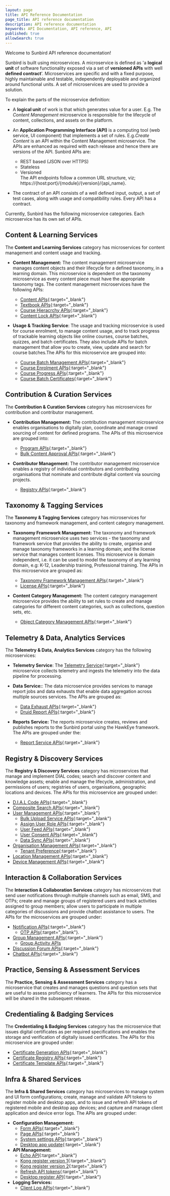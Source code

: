 ```yaml
---
layout: page
title: API Reference Documentation
page_title: API reference documentation
description: API reference documentation
keywords: API Documentation, API reference, API
published: true
allowSearch: true
---
```


Welcome to Sunbird API reference documentation!

Sunbird is built using microservices. 
A microservice is defined as 'a **logical unit** of software functionality exposed via a set of **versioned APIs** with well **defined contract**'. Microservices are specific and with a fixed purpose, highly maintainable and testable, independently deployable and organized around functional units. A set of microservices are used to provide a solution. 

To explain the parts of the microservice definition:  
- A **logical unit** of work is that which generates value for a user. E.g. The *Content Management* microservice is responsible for the lifecycle of content, collections, and assets on the platform.  

- An **Application Programming Interface (API)** is a computing tool (web service, UI component) that implements a set of rules. E.g.*Create Content* is an API within the Content Management microservice. The APIs are enhanced as required with each release and hence there are versions of the API. Sunbird APIs are:  
    - REST based (JSON over HTTPS)  
    - Stateless  
    - Versioned  
    The API endpoints follow a common URL structure, viz; https://{host:port}/{module}/{version}/{api_name}.
 - The contract of an API consists of a well defined input, output, a set of test cases, along with usage and compatibility rules. Every API has a contract.  

Currently, Sunbird has the following microservice categories. Each microservice has its own set of APIs.   

## Content & Learning Services

The  **Content and Learning Services**  category has microservices for content management and content usage and tracking.

- **Content Management:**  The content management microservice manages content objects and their lifecycle for a defined taxonomy, in a learning domain. This microservice is dependent on the taxonomy microservice as every content piece must have the appropriate taxonomy tags. The content management microservices have the following APIs:
  - [Content APIs](apis/content){:target="_blank"}
  - [Textbook APIs](apis/tocapi){:target="_blank"}
  - [Course Hieracrchy APIs](apis/coursehierarchyapi){:target="_blank"}
  - [Content Lock APIs](apis/coursehierarchyapi){:target="_blank"}

- **Usage & Tracking Service**: The usage and tracking microservice is used for course enrolment, to manage content usage, and to track progress of trackable learning objects like online courses, course batches, quizzes, and batch certificates. They also include APIs for batch management that allow you to create, view, update and search for course batches.The APIs for this microservice are grouped into:
    - [Course Batch Management APIs](apis/coursebatchmanapi/){:target="_blank"}
    - [Course Enrolment APIs](apis/courseenrolmentapi/){:target="_blank"}
    - [Course Progress APIs](apis/courseprogressapi/){:target="_blank"} 
    - [Course Batch Certificates](apis/coursebatchcertificateapi/){:target="_blank"}

## Contribution & Curation Services

The **Contribution & Curation Services** category has microservices for contribution and contributor management. 

- **Contribution Management:** The contribution management microservice enables organisations to digitally plan, coordinate and manage crowd sourcing of content for defined programs. The APIs of this microservice are grouped into: 
    - [Program APIs](apis/programsapi/){:target="_blank"}
    - [Bulk Content Approval APIs](apis/bulkapproveapi){:target="_blank"}

- **Contributor Management:** The contributor management microservice enables a registry of individual contributors and contributing organisations that nominate and contribute digital content via sourcing projects.  
    - [Registry APIs](apis/opensaber/){:target="_blank"}

## Taxonomy & Tagging Services

The **Taxonomy & Tagging Services** category has microservices for taxonomy and framework management, and content category management.  

- **Taxonomy Framework Management:** The taxonomy and framework management microservice uses two services - the taxonomy and framework service that provides the ability to create, organise and manage taxonomy frameworks in a learning domain; and the license service that manages content licenses. This microservice is domain independent, i.e. it can be used to model the taxonomy of any learning domain, e.g: K-12, Leadership training, Professional training. The APIs in this microservice are grouped as:  
    - [Taxonomy Framework Management APIs](apis/framework/){:target="_blank"}
    - [License APIs](apis/license/){:target="_blank"}

- **Content Category Management:** The content category management microservice provides the ability to set rules to create and manage categories for different content categories, such as collections, question sets, etc.  
    - [Object Category Management APIs](apis/objectcategory/){:target="_blank"}

## Telemetry & Data, Analytics Services

The **Telemetry & Data, Analytics Services** category has the following microservices:

- **Telemetry Service**: The [Telemetry Service](./developer-docs/telemetry/overview){:target="_blank"} microservice collects telemetry and ingests the telemetry into the data pipeline for processing.
    
- **Data Service:**: The data microservice provides services to manage report jobs and data exhausts that enable data aggregation across multiple sources services. The APIs are grouped as:
    - [Data Exhaust APIs](apis/dataexhaustapi){:target="_blank"} 
    - [Druid Report APIs](apis/druidreportapi){:target="_blank"} 

- **Reports Service:**  The reports microservice creates, reviews and publishes reports to the Sunbird portal using the HawkEye framework. The APIs are grouped under the:
    - [Report Service APIs](apis/reports/){:target="_blank"}

## Registry & Discovery Services

The **Registry & Discovery Services** category has microservices that manage and implement DIAL codes; search and discover content and knowledge assets; enable and manage the lifecycle, administration, and permissions of users; registries of users, organisations, geographic locations and devices. The APIs for this microservice are grouped under:

- [D.I.A.L Code APIs](apis/dialapi/){:target="_blank"} 
- [Composite Search APIs](apis/searchapi/){:target="_blank"} 
- [User Management APIs](apis/userapi/){:target="_blank"}   
    - [Bulk Upload Service APIs](apis/bulkupload/){:target="_blank"}  
    - [Assign User Role APIs](apis/userapi/#operation/Assign_User_Role/){:target="_blank"}  
    - [User Feed APIs](apis/feedapi/){:target="_blank"}  
    - [User Consent APIs](apis/consentapi/){:target="_blank"}  
    - [Data Sync APIs](apis/datasyncapi/){:target="_blank"}  
- [Organisation Management APIs](apis/orgapi/){:target="_blank"}  
    - [Tenant Preference](apis/tenantpreferenceapi/){:target="_blank"}
- [Location Management APIs](apis/locationapi/){:target="_blank"} 
- [Device Management APIs](apis/deviceapi/){:target="_blank"} 

## Interaction & Collaboration Services

The **Interaction & Collaboration Services** category has microservices that send user notifications through multiple channels such as email, SMS, and OTPs; create and manage groups of registered users and track activities assigned to group members; allow users to participate in multiple categories of discussions and provide chatbot assistance to users. The APIs for the microservices are grouped under:

- [Notification APIs](apis/notificationapi/){:target="_blank"}  
    - [OTP APIs](apis/otpapi/){:target="_blank"}.
- [Group Management APIs](apis/groupapi/){:target="_blank"} 
    - [Group Activity APIs](apis/groupactivityapi/) 
- [Discussion Forum APIs](apis/discussionForum/){:target="_blank"} 
- [Chatbot APIs](apis/chatbotapi/){:target="_blank"} 

## Practice, Sensing & Assessment Services

The **Practice, Sensing & Assessment Services** category has a microservice that creates and manages questions and question sets that are useful to assess proficiency of learners. The APIs for this microservice will be shared in the subsequent release. 

## Credentialing & Badging Services

The **Credentialing & Badging Services** category has the microservice that issues digital certificates as per required specifications and enables the storage and verification of digitally issued certificates. The APIs for this microservice are grouped under:

- [Certificate Generation APIs](apis/certificate/){:target="_blank"}   
- [Certificate Registry APIs](apis/certificateregistry/){:target="_blank"}  
- [Certificate Template APIs](apis/certificatetemplateapi/){:target="_blank"}  

## Infra & Shared Services

The **Infra & Shared Services** category has microservices to manage system and UI form configurations; create, manage and validate API tokens to register mobile and desktop apps, and to issue and refresh API tokens of registered mobile and desktop app devices; and capture and manage client application and device error logs. The APIs are grouped under:
    
- **Configuration Management:**   
    - [Form APIs](apis/form/){:target="_blank"}  
    - [Page APIs](apis/pagesapi/){:target="_blank"}  
    - [System settings APIs](apis/systemsettingsapi/){:target="_blank"}  
    - [Desktop app update](apis/desktop/app-update/){:target="_blank"}  
- **API Management:**   
    - [Echo API](apis/echoapi/){:target="_blank"}  
    - [Kong register version 1](apis/kongcredentialregisterapiv1/){:target="_blank"}  
    - [Kong register version 2](apis/kongcredentialregisterapiv2/){:target="_blank"}  
    - [Refresh API tokens](apis/refreshtokenapi){:target="_blank"}  
    - [Desktop register API](apis/desktop/device-registry/){:target="_blank"}  
- **Logging Services:** 
    - [Client Log APIs](apis/clientlogapi){:target="_blank"}

